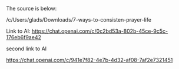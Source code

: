 
The source is below:


/c/Users/glads/Downloads/7-ways-to-consisten-prayer-life



Link to AI:
https://chat.openai.com/c/0c2bd53a-802b-45ce-9c5c-176eb6f9ae42

second link to AI

https://chat.openai.com/c/941e7f82-4e7b-4d32-af08-7af2e7321451
